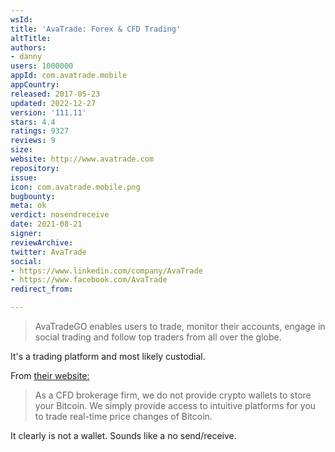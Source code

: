 ```yaml
---
wsId: 
title: 'AvaTrade: Forex & CFD Trading'
altTitle: 
authors:
- danny
users: 1000000
appId: com.avatrade.mobile
appCountry: 
released: 2017-05-23
updated: 2022-12-27
version: '111.11'
stars: 4.4
ratings: 9327
reviews: 9
size: 
website: http://www.avatrade.com
repository: 
issue: 
icon: com.avatrade.mobile.png
bugbounty: 
meta: ok
verdict: nosendreceive
date: 2021-08-21
signer: 
reviewArchive: 
twitter: AvaTrade
social:
- https://www.linkedin.com/company/AvaTrade
- https://www.facebook.com/AvaTrade
redirect_from: 

---
```


>AvaTradeGO enables users to trade, monitor their accounts, engage in social trading and follow top traders from all over the globe.

It's a trading platform and most likely custodial.

From [their website:](https://www.avatrade.com/forex/cryptocurrencies/bitcoin)

> As a CFD brokerage firm, we do not provide crypto wallets to store your Bitcoin. We simply provide access to intuitive platforms for you to trade real-time price changes of Bitcoin.

It clearly is not a wallet. Sounds like a no send/receive. 

